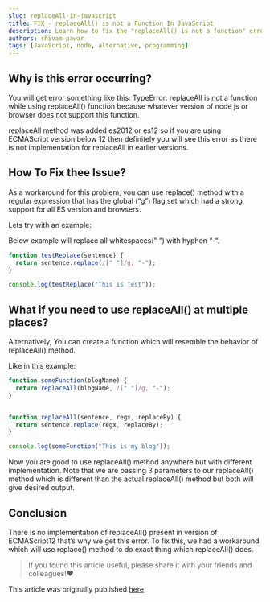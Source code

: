 ```yaml
---
slug: replaceAll-in-javascript
title: FIX - replaceAll() is not a Function In JavaScript
description: Learn how to fix the "replaceAll() is not a function" error in JavaScript by understanding its cause and implementing a workaround using the replace() method.
authors: shivam-pawar
tags: [JavaScript, node, alternative, programming]
---
```


## Why is this error occurring?

You will get error something like this: TypeError: replaceAll is not a function while using replaceAll() function because whatever version of node js or browser does not support this function.
<!--truncate-->
replaceAll method was added es2012 or es12 so if you are using ECMAScript version below 12 then definitely you will see this error as there is not implementation for replaceAll in earlier versions.

## How To Fix thee Issue?​

As a workaround for this problem, you can use replace() method with a regular expression that has the global (“g”) flag set which had a strong support for all ES version and browsers.

Lets try with an example:

Below example will replace all whitespaces(” “) with hyphen “-“.

```javascript
function testReplace(sentence) {
  return sentence.replace(/[" "]/g, "-");
}

console.log(testReplace("This is Test"));
```

## What if you need to use replaceAll() at multiple places?

Alternatively, You can create a function which will resemble the behavior of replaceAll() method.

Like in this example:

```javascript
function someFunction(blogName) {
  return replaceAll(blogName, /[" "]/g, "-");
}


function replaceAll(sentence, regx, replaceBy) {
  return sentence.replace(regx, replaceBy);
}

console.log(someFunction("This is my blog"));
```

Now you are good to use replaceAll() method anywhere but with different implementation. Note that we are passing 3 parameters to our replaceAll() method which is different than the actual replaceAll() method but both will give desired output.

## Conclusion

There is no implementation of replaceAll() present in version of ECMAScript12 that’s why we get this error. To fix this, we had a workaround which will use replace() method to do exact thing which replaceAll() does.

> If you found this article useful, please share it with your friends and colleagues!❤️

This article was originally published [here](https://dev.to/shivampawar/fix-replaceall-is-not-a-function-in-javascript-3klp)
